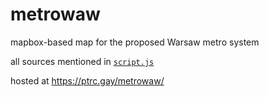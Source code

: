 # metrowaw

mapbox-based map for the proposed Warsaw metro system 

all sources mentioned in [`script.js`](script.js)

hosted at https://ptrc.gay/metrowaw/
